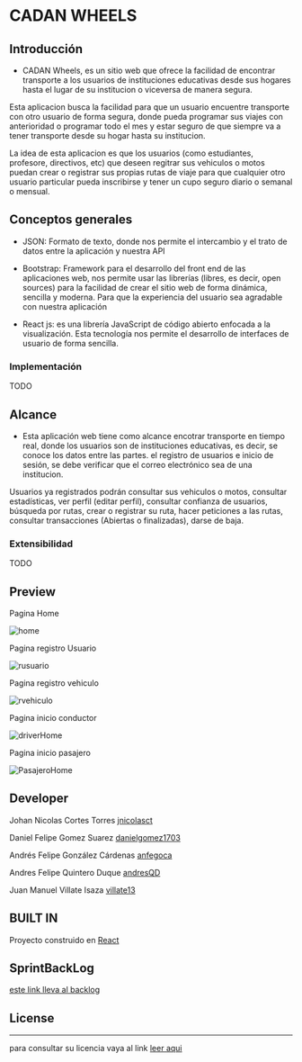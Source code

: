 
# CADAN WHEELS

## Introducción

-  CADAN Wheels, es un sitio web que ofrece la facilidad de encontrar transporte a los usuarios de instituciones educativas desde sus hogares hasta el lugar de su institucion o viceversa de manera segura.

Esta aplicacion busca la facilidad para que un usuario encuentre transporte con otro usuario de forma segura, donde pueda programar sus viajes con anterioridad o programar todo el mes y estar seguro de que siempre va a tener transporte desde su hogar hasta su institucion.

La idea de esta aplicacion es que los usuarios (como estudiantes, profesore, directivos, etc) que deseen regitrar sus vehiculos o motos puedan crear o registrar sus propias rutas de viaje para que cualquier otro usuario particular pueda inscribirse y tener un cupo seguro diario o semanal o mensual.

## Conceptos generales

- JSON: Formato de texto, donde nos permite el intercambio y el trato de datos entre la aplicación y nuestra API 

- Bootstrap: Framework para el desarrollo del front end de las aplicaciones web, nos permite usar las librerías (libres, es decir, open sources)  para la facilidad de crear el sitio web de forma dinámica, sencilla y moderna. Para que la experiencia del usuario sea agradable con nuestra aplicación

- React js: es una librería JavaScript de código abierto enfocada a la visualización. Esta tecnología nos permite el desarrollo de interfaces de usuario de forma sencilla.

### Implementación

TODO

## Alcance

- Esta aplicación web tiene como alcance encotrar transporte en tiempo real, donde los usuarios son de instituciones educativas, es decir, se conoce los datos entre las partes. el registro de usuarios e inicio de sesión, se debe verificar que el correo electrónico sea de una institucion.

Usuarios ya registrados podrán consultar sus vehiculos o motos, consultar estadísticas, ver perfil (editar perfil), consultar confianza de usuarios, búsqueda por rutas, crear o registrar su ruta, hacer peticiones a las rutas, consultar transacciones (Abiertas o finalizadas), darse de baja.


### Extensibilidad

TODO

## Preview

Pagina Home

![home](https://github.com/CADAN-Developers/CADAN-WHEELS/blob/master/resources/home.png)

Pagina registro Usuario

![rusuario](https://github.com/CADAN-Developers/CADAN-WHEELS/blob/master/resources/rusuario.png)

Pagina registro vehiculo

![rvehiculo](https://github.com/CADAN-Developers/CADAN-WHEELS/blob/master/resources/rvehiculo.png)

Pagina inicio conductor

![driverHome](https://github.com/CADAN-Developers/CADAN-WHEELS/blob/master/resources/driverHome.png)

Pagina inicio pasajero

![PasajeroHome](https://github.com/CADAN-Developers/CADAN-WHEELS/blob/principalPasajeroMockup/resources/pasajeroHome.PNG)


## Developer

Johan Nicolas Cortes Torres [jnicolasct](https://github.com/jnicolasct)

Daniel Felipe Gomez Suarez [danielgomez1703](https://github.com/danielGomez1703)

Andrés Felipe González Cárdenas [anfegoca](https://github.com/anfegoca)

Andres Felipe Quintero Duque [andresQD](https://github.com/andresQD)

Juan Manuel Villate Isaza [villate13](https://github.com/villate13)
    
## BUILT IN
Proyecto construido en [React](https://reactjs.org/)

## SprintBackLog

[este link lleva al backlog](https://tree.taiga.io/project/andresqd-cadan-developers/backlog)
   
## License
----
para consultar su licencia vaya al link 
[leer aqui](https://github.com/CADAN-Developers/CADAN-WHEELS/blob/master/LICENSE)
